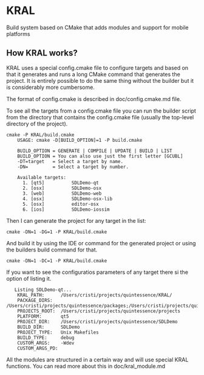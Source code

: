 # KRAL

Build system based on CMake that adds modules and support for mobile platforms

## How KRAL works?

KRAL uses a special config.cmake file to configure targets and based on that it
generates and runs a long CMake command that generates the project. It is
entirely possible to do the same thing without the builder but it is considerably
more cumbersome.

The format of config.cmake is described in doc/config.cmake.md file.

To see all the targets from a config.cmake file you can run the builder script
from the directory that contains the config.cmake file (usually the top-level
directory of the project).

    cmake -P KRAL/build.cmake
        USAGE: cmake -D[BUILD_OPTION]=1 -P build.cmake

        BUILD_OPTION = GENERATE | COMPILE | UPDATE | BUILD | LIST
        BUILD_OPTION = You can also use just the first letter [GCUBL]
        -DT=target   = Select a target by name.
        -DN=         = Select a target by number.

        Available targets:
          1. [qt5]          SDLDemo-qt
          2. [osx]          SDLDemo-osx
          3. [web]          SDLDemo-web
          4. [osx]          SDLDemo-osx-lib
          5. [osx]          editor-osx
          6. [ios]          SDLDemo-iossim 

Then I can generate the project for any target in the list:

    cmake -DN=1 -DG=1 -P KRAL/build.cmake

And build it by using the IDE or command for the generated project or using the
builders build command for that.

    cmake -DN=1 -DC=1 -P KRAL/build.cmake

If you want to see the configuratios parameters of any target there si the
option of listing it.

       Listing SDLDemo-qt...
        KRAL_PATH:      /Users/cristi/projects/quintessence/KRAL/
        PACKAGE_DIRS:   /Users/cristi/projects/quintessence/packages;/Users/cristi/projects/quintessence/thirdparty
        PROJECTS_ROOT:  /Users/cristi/projects/quintessence/projects
        PLATFORM:       qt5
        PROJECT_DIR:    /Users/cristi/projects/quintessence/SDLDemo
        BUILD_DIR:      SDLDemo
        PROJECT_TYPE:   Unix Makefiles
        BUILD_TYPE:     debug
        CUSTOM_ARGS:    -Wdev
        CUSTOM_ARGS_PD: 
  
All the modules are structured in a certain way and will use special KRAL functions.
You can read more about this in doc/kral_module.md
